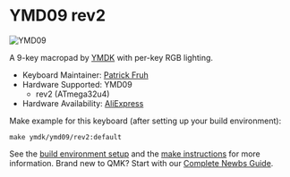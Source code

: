 # YMD09 rev2

![YMD09](https://ae01.alicdn.com/kf/HTB1x6BATYvpK1RjSZPiq6zmwXXai/9-Key-QMK-Hotswap-YMDK-RGB-Support-Macro-Function-Type-C-MX-Switches-Mechanical-Keyboard-Numpad.jpg)

A 9-key macropad by [YMDK](https://ymdk.aliexpress.com/store/429151) with per-key RGB lighting.

* Keyboard Maintainer: [Patrick Fruh](https://github.com/kaeltis)
* Hardware Supported: YMD09
    - rev2 (ATmega32u4)
* Hardware Availability: [AliExpress](https://www.aliexpress.com/i/4000510880374.html)

Make example for this keyboard (after setting up your build environment):

    make ymdk/ymd09/rev2:default

See the [build environment setup](https://docs.qmk.fm/#/getting_started_build_tools) and the [make instructions](https://docs.qmk.fm/#/getting_started_make_guide) for more information. Brand new to QMK? Start with our [Complete Newbs Guide](https://docs.qmk.fm/#/newbs).
